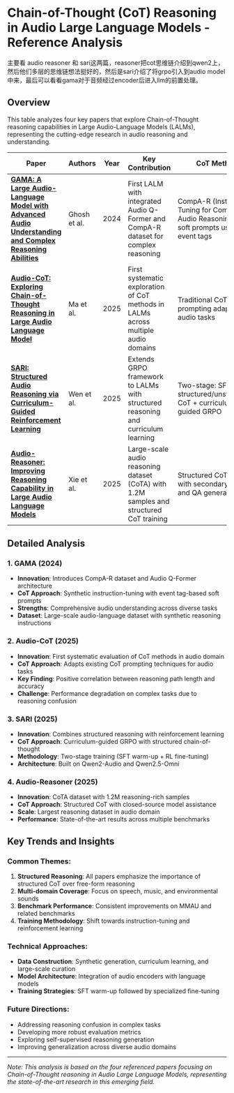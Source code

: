 # Chain-of-Thought (CoT) Reasoning in Audio Large Language Models - Reference Analysis
主要看 audio reasoner 和 sari这两篇，reasoner把cot思维链介绍到qwen2上，然后他们多层的思维链想法挺好的，然后是sari介绍了将grpo引入到audio model中来，最后可以看看gama对于音频经过encoder后进入llm的前置处理。
## Overview
This table analyzes four key papers that explore Chain-of-Thought reasoning capabilities in Large Audio-Language Models (LALMs), representing the cutting-edge research in audio reasoning and understanding.

| Paper | Authors | Year | Key Contribution | CoT Method | Audio Domains | Performance Gains | Limitations |
|-------|---------|------|------------------|------------|---------------|------------------|-------------|
| **[GAMA: A Large Audio-Language Model with Advanced Audio Understanding and Complex Reasoning Abilities](https://arxiv.org/abs/2406.11768)** | Ghosh et al. | 2024 | First LALM with integrated Audio Q-Former and CompA-R dataset for complex reasoning | CompA-R (Instruction-Tuning for Complex Audio Reasoning) with soft prompts using event tags | Non-speech sounds, non-verbal speech | 1%-84% improvement over existing LALMs | Limited to synthetic instruction-tuning data |
| **[Audio-CoT: Exploring Chain-of-Thought Reasoning in Large Audio Language Model](https://arxiv.org/abs/2501.07246)** | Ma et al. | 2025 | First systematic exploration of CoT methods in LALMs across multiple audio domains | Traditional CoT prompting adapted for audio tasks | Sound, music, speech | Significant improvement on easy/medium tasks | CoT confuses model on hard tasks; reasoning chains can reduce accuracy |
| **[SARI: Structured Audio Reasoning via Curriculum-Guided Reinforcement Learning](https://arxiv.org/abs/2504.15900)** | Wen et al. | 2025 | Extends GRPO framework to LALMs with structured reasoning and curriculum learning | Two-stage: SFT on structured/unstructured CoT + curriculum-guided GRPO | Multiple-choice audio reasoning | 16.35% improvement over Qwen2-Audio-7B; 67.08% on MMAU test-mini | Requires extensive curriculum design and RL training |
| **[Audio-Reasoner: Improving Reasoning Capability in Large Audio Language Models](https://arxiv.org/abs/2503.02318)** | Xie et al. | 2025 | Large-scale audio reasoning dataset (CoTA) with 1.2M samples and structured CoT training | Structured CoT process with secondary labeling and QA generation | Diverse multi-task audio scenarios | +25.42% on MMAU-mini, +14.57%/+10.13% on AIR-Bench, +8.01% on MELD | Dependency on closed-source models for labeling |

## Detailed Analysis

### 1. **GAMA (2024)**
- **Innovation**: Introduces CompA-R dataset and Audio Q-Former architecture
- **CoT Approach**: Synthetic instruction-tuning with event tag-based soft prompts
- **Strengths**: Comprehensive audio understanding across diverse tasks
- **Dataset**: Large-scale audio-language dataset with synthetic reasoning instructions

### 2. **Audio-CoT (2025)**
- **Innovation**: First systematic evaluation of CoT methods in audio domain
- **CoT Approach**: Adapts existing CoT prompting techniques for audio tasks
- **Key Finding**: Positive correlation between reasoning path length and accuracy
- **Challenge**: Performance degradation on complex tasks due to reasoning confusion

### 3. **SARI (2025)**
- **Innovation**: Combines structured reasoning with reinforcement learning
- **CoT Approach**: Curriculum-guided GRPO with structured chain-of-thought
- **Methodology**: Two-stage training (SFT warm-up + RL fine-tuning)
- **Architecture**: Built on Qwen2-Audio and Qwen2.5-Omni

### 4. **Audio-Reasoner (2025)**
- **Innovation**: CoTA dataset with 1.2M reasoning-rich samples
- **CoT Approach**: Structured CoT with closed-source model assistance
- **Scale**: Largest reasoning dataset in audio domain
- **Performance**: State-of-the-art results across multiple benchmarks

## Key Trends and Insights

### Common Themes:
1. **Structured Reasoning**: All papers emphasize the importance of structured CoT over free-form reasoning
2. **Multi-domain Coverage**: Focus on speech, music, and environmental sounds
3. **Benchmark Performance**: Consistent improvements on MMAU and related benchmarks
4. **Training Methodology**: Shift towards instruction-tuning and reinforcement learning

### Technical Approaches:
- **Data Construction**: Synthetic generation, curriculum learning, and large-scale curation
- **Model Architecture**: Integration of audio encoders with language models
- **Training Strategies**: SFT warm-up followed by specialized fine-tuning

### Future Directions:
- Addressing reasoning confusion in complex tasks
- Developing more robust evaluation metrics
- Exploring self-supervised reasoning generation
- Improving generalization across diverse audio domains

---

*Note: This analysis is based on the four referenced papers focusing on Chain-of-Thought reasoning in Audio Large Language Models, representing the state-of-the-art research in this emerging field.*
